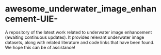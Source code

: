 # awesome_underwater_image_enhancement-UIE-
A repository of the latest work related to underwater image enhancement (awaiting continuous updates). It provides relevant underwater image datasets, along with related literature and code links that have been found. We hope this can be of assistance!
